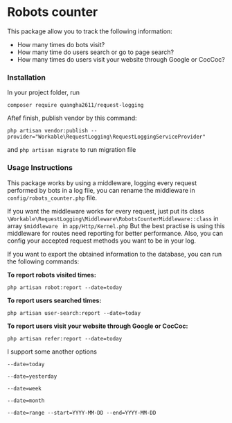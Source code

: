 # Robots counter
This package allow you to track the following information:
- How many times do bots visit?
- How many time do users search or go to page search?
- How many times do users visit your website through Google or CocCoc?


### Installation
In your project folder, run
```
composer require quangha2611/request-logging
```

Aftef finish, publish vendor by this command:
```
php artisan vendor:publish --provider="Workable\RequestLogging\RequestLoggingServiceProvider"
```

and <code>php artisan migrate</code> to run migration file

### Usage Instructions
This package works by using a middleware, logging every request performed by bots in a log file, you can rename the middleware in <code>config/robots_counter.php</code> file.

If you want the middleware works for every request, just put its class <code>\Workable\RequestLogging\Middleware\RobotsCounterMiddleware::class</code> in array <code>$middleware </code> in <code>app/Http/Kernel.php</code>
But the best practise is using this middleware for routes need reporting for better performance.
Also, you can config your accepted request methods you want to be in your log.

If you want to export the obtained information to the database, you can run the following commands:

<b>To report robots visited times: </b>
```
php artisan robot:report --date=today
```

<b>To report users searched times: </b>
```
php artisan user-search:report --date=today
```

<b>To report users visit your website through Google or CocCoc: </b>
```
php artisan refer:report --date=today 
```

I support some another options
```
--date=today

--date=yesterday

--date=week

--date=month

--date=range --start=YYYY-MM-DD --end=YYYY-MM-DD
```

